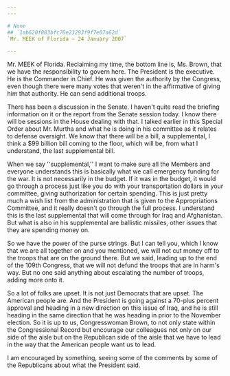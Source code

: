 ```yaml
---
---

# None
## `1ab620f883bfc76e23293f9f7e07a62d`
`Mr. MEEK of Florida — 24 January 2007`

---
```



Mr. MEEK of Florida. Reclaiming my time, the bottom line is, Ms. 
Brown, that we have the responsibility to govern here. The President is 
the executive. He is the Commander in Chief. He was given the authority 
by the Congress, even though there were many votes that weren't in the 
affirmative of giving him that authority. He can send additional 
troops.

There has been a discussion in the Senate. I haven't quite read the 
briefing information on it or the report from the Senate session today. 
I know there will be sessions in the House dealing with that. I talked 
earlier in this Special Order about Mr. Murtha and what he is doing in 
his committee as it relates to defense oversight. We know that there 
will be a bill, a supplemental, I think a $99 billion bill coming to 
the floor, which will be, from what I understand, the last supplemental 
bill.

When we say ''supplemental,'' I want to make sure all the Members and 
everyone understands this is basically what we call emergency funding 
for the war. It is not necessarily in the budget. If it was in the 
budget, it would go through a process just like you do with your 
transportation dollars in your committee, giving authorization for 
certain spending. This is just pretty much a wish list from the 
administration that is given to the Appropriations Committee, and it 
really doesn't go through the full process. I understand this is the 
last supplemental that will come through for Iraq and Afghanistan. But 
what is also in his supplemental are ballistic missiles, other issues 
that they are spending money on.

So we have the power of the purse strings. But I can tell you, which 
I know that we are all together on and you mentioned, we will not cut 
money off to the troops that are on the ground there. But we said, 
leading up to the end of the 109th Congress, that we will not defund 
the troops that are in harm's way. But no one said anything about 
escalating the number of troops, adding more onto it.

So a lot of folks are upset. It is not just Democrats that are upset. 
The American people are. And the President is going against a 70-plus 
percent approval and heading in a new direction on this issue of Iraq, 
and he is still heading in the same direction that he was heading in 
prior to the November election. So it is up to us, Congresswoman Brown, 
to not only state within the Congressional Record but encourage our 
colleagues not only on our side of the aisle but on the Republican side 
of the aisle that we have to lead in the way that the American people 
want us to lead.

I am encouraged by something, seeing some of the comments by some of 
the Republicans about what the President said.


